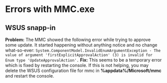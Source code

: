 # Errors with MMC.exe

## WSUS snapp-in
**Problem:** The MMC showed the following error while trying to approve some update. It started happening without anything notice and no change what-so-ever:
`System.ComponentModel.InvalidEnumArgumentException - The value of argument 'firstExplicitApprovalAction' (3) is invalid for Enum type 'UpdateApprovalAction'.`
**Fix:** This seems to be a temporary error which is fixed by restarting the console. If this is not helping, you may delete the WSUS configuration file for mmc in __%appdata%/Microsoft/mmc__ and restart the console.
